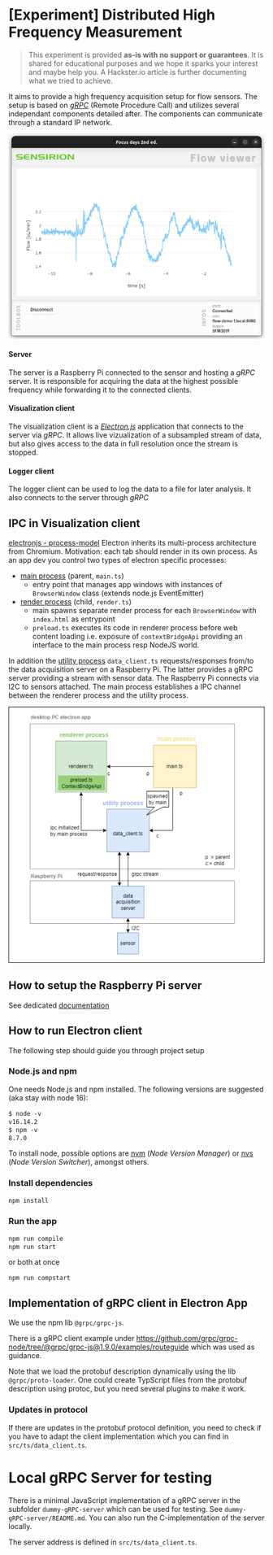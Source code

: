 # [Experiment] Distributed High Frequency Measurement

> This experiment is provided **as-is with no support or guarantees**. It is shared for educational purposes and we hope it sparks your interest and maybe help you. A Hackster.io article is further documenting what we tried to achieve.

It aims to provide a high frequency acquisition setup for flow sensors.
The setup is based on [_gRPC_](https://grpc.io/) (Remote Procedure Call) and utilizes several independant components detailed after.
The components can communicate through a standard IP network.

![app-screenshot](./resources/screenshots/appscreenshot.png)

#### Server

The server is a Raspberry Pi connected to the sensor and hosting a _gRPC_ server.
It is responsible for acquiring the data at the highest possible frequency while forwarding it to the connected clients.

#### Visualization client

The visualization client is a [_Electron.js_](https://www.electronjs.org/) application that connects to the server via _gRPC_.
It allows live vizualization of a subsampled stream of data, but also gives access to the data in full resolution once the stream is stopped.

#### Logger client

The logger client can be used to log the data to a file for later analysis.
It also connects to the server through _gRPC_

## IPC in Visualization client

[electronjs - process-model](https://www.electronjs.org/docs/latest/tutorial/process-model)
Electron inherits its multi-process architecture from Chromium. Motivation: each tab should render in its own process.
As an app dev you control two types of electron specific processes:

- <u>main process</u> (parent, `main.ts`)
  - entry point that manages app windows with instances of `BrowserWindow` class (extends node.js EventEmitter)
- <u>render process</u> (child, `render.ts`)
  - main spawns separate render process for each `BrowserWindow` with `index.html` as entrypoint
  - `preload.ts` executes its code in renderer process before web content loading i.e. exposure of `contextBridgeApi` providing an interface to the main process resp NodeJS world.

In addition the <u>utility process</u> `data_client.ts` requests/responses from/to the data acquisition server on a Raspberry Pi. The latter provides a gRPC server providing a stream with sensor data. The Raspberry Pi connects via I2C to sensors attached.
The main process establishes a IPC channel between the renderer process and the utility process.

![processes and icp in electron app](src/docs/ICP_electron_raspi.png)

## How to setup the Raspberry Pi server

See dedicated [documentation](./raspberry-pi-setup/README.md)

## How to run Electron client

The following step should guide you through project setup

### Node.js and npm

One needs Node.js and npm installed. The following versions are suggested (aka stay with node 16):

```
$ node -v
v16.14.2
$ npm -v
8.7.0
```

To install node, possible options are [nvm](https://github.com/nvm-sh/nvm?tab=readme-ov-file#install--update-script) (_Node Version Manager_) or [nvs](https://github.com/jasongin/nvs) (_Node Version Switcher_), amongst others.

### Install dependencies

```
npm install
```

### Run the app

```
npm run compile
npm run start
```

or both at once

```
npm run compstart
```

## Implementation of gRPC client in Electron App

We use the npm lib `@grpc/grpc-js`.

There is a gRPC client example under https://github.com/grpc/grpc-node/tree/@grpc/grpc-js@1.9.0/examples/routeguide which was used as guidance.

Note that we load the protobuf description dynamically using the lib `@grpc/proto-loader`. One could create TypScript files from the protobuf description using protoc, but you need several plugins to make it work.

### Updates in protocol

If there are updates in the protobuf protocol definition, you need to check if you have to adapt the client implementation which you can find in `src/ts/data_client.ts`.

# Local gRPC Server for testing

There is a minimal JavaScript implementation of a gRPC server in the subfolder `dummy-gRPC-server` which can be used for testing. See `dummy-gRPC-server/README.md`.
You can also run the C-implementation of the server locally.

The server address is defined in `src/ts/data_client.ts`.
